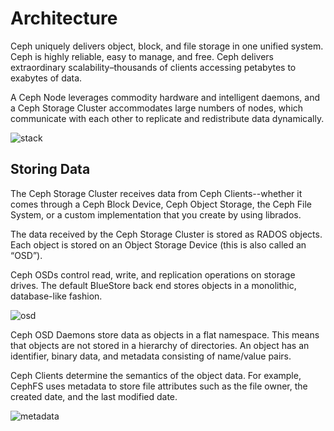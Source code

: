 # Architecture

Ceph uniquely delivers object, block, and file storage in one unified system. Ceph is highly reliable, easy to manage, and free. Ceph delivers extraordinary scalability–thousands of clients accessing petabytes to exabytes of data.

A Ceph Node leverages commodity hardware and intelligent daemons, and a Ceph Storage Cluster accommodates large numbers of nodes, which communicate with each other to replicate and redistribute data dynamically.

![stack](ceph/images/stack.webp)

## Storing Data

The Ceph Storage Cluster receives data from Ceph Clients--whether it comes through a Ceph Block Device, Ceph Object Storage, the Ceph File System, or a custom implementation that you create by using librados.

The data received by the Ceph Storage Cluster is stored as RADOS objects. Each object is stored on an Object Storage Device (this is also called an “OSD”).

Ceph OSDs control read, write, and replication operations on storage drives. The default BlueStore back end stores objects in a monolithic, database-like fashion.

![osd](ceph/images/osd.webp)

Ceph OSD Daemons store data as objects in a flat namespace. This means that objects are not stored in a hierarchy of directories. An object has an identifier, binary data, and metadata consisting of name/value pairs.

Ceph Clients determine the semantics of the object data. For example, CephFS uses metadata to store file attributes such as the file owner, the created date, and the last modified date.

![metadata](ceph/images/meta.webp)
